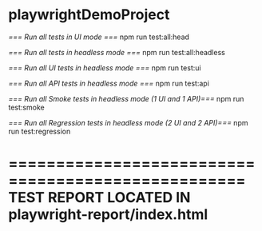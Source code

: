 # playwrightDemoProject

*=== Run all tests in UI mode ===*
npm run test:all:head

*=== Run all tests in headless mode ===*
npm run test:all:headless

*=== Run all UI tests in headless mode ===*
npm run test:ui

*=== Run all API tests in headless mode ===*
npm run test:api

*=== Run all Smoke tests in headless mode (1 UI and 1 API)===*
npm run test:smoke

*=== Run all Regression tests in headless mode (2 UI and 2 API)===*
npm run test:regression

===================================================
TEST REPORT LOCATED IN playwright-report/index.html
===================================================

